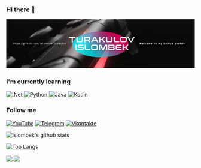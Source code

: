 ### Hi there 👋

[![Header](https://github.com/IslombekTurakulov/IslombekTurakulov/blob/main/Images/header2.jpg)](https://www.youtube.com/c/DarkPrinceOfficial)

### I'm currently learning
![.Net](https://img.shields.io/badge/-Framework-090909?style=for-the-badge&logo=.net&logoColor=E5D3FF&theme=radical)
![Python](https://img.shields.io/badge/-Python-090909?style=for-the-badge&logo=python&logoColor=47C5FB&theme=radical)
![Java](https://img.shields.io/badge/-Java-090909?style=for-the-badge&logo=java&logoColor=47C5FB&theme=radical)
![Kotlin](https://img.shields.io/badge/-Kotlin-090909?style=for-the-badge&logo=kotlin&logoColor=47C5FB&theme=radical)
### Follow me
[![YouTube](https://img.shields.io/badge/-YouTube-090909?style=for-the-badge&logo=YouTube&logoColor=FF0000)](https://www.youtube.com/c/DarkPrinceOfficial)
[![Telegram](https://img.shields.io/badge/-Telegram-090909?style=for-the-badge&logo=telegram&logoColor=27A0D9)](https://t.me/MrTurakulov)
[![Vkontakte](https://img.shields.io/badge/-Vkontakte-090909?style=for-the-badge&logo=Vk&logoColor=4F7DB3)](https://vk.com/islomturakulov)

![Islombek's github stats](https://github-readme-stats.vercel.app/api?username=islombekturakulov&show_icons=true&theme=radical)

[![Top Langs](https://github-readme-stats.vercel.app/api/top-langs/?username=islombekturakulov&layout=compact&theme=radical)](https://github.com/islombekturakulov/github-readme-stats)


<a href="https://github.com/islombekturakulov/github-readme-stats">
  <img align="center" src="https://github-readme-stats.vercel.app/api/pin/?username=islombekturakulov&repo=checkersgame&theme=radical" />
</a>
<a href="https://github.com/islombekturakulov/convoychat">
  <img align="center" src="https://github-readme-stats.vercel.app/api/pin/?username=islombekturakulov&repo=notepadplusplus&theme=radical" />
</a>


